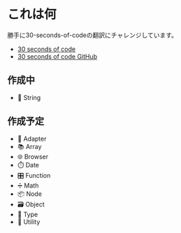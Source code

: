 # これは何

勝手に30-seconds-of-codeの翻訳にチャレンジしています。

+ [30 seconds of code](https://30secondsofcode.org/)
+ [30 seconds of code GitHub](https://github.com/30-seconds/30-seconds-of-code/)

## 作成中

+ 📜 String

## 作成予定
+ 🔌 Adapter
+ 📚 Array
+ 🌐 Browser
+ ⏱️ Date
+ 🎛️ Function
+ ➗ Math
+ 📦 Node
+ 🗃️ Object
+ 📃 Type
+ 🔧 Utility
